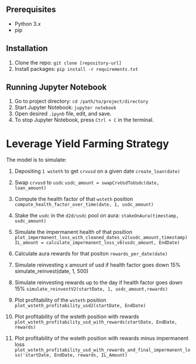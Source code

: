## Prerequisites

- Python 3.x
- pip

## Installation

1. Clone the repo: `git clone [repository-url]`
2. Install packages: `pip install -r requirements.txt`

## Running Jupyter Notebook

1. Go to project directory: `cd /path/to/project/directory`
2. Start Jupyter Notebook: `jupyter notebook`
3. Open desired `.ipynb` file, edit, and save.
4. To stop Jupyter Notebook, press `Ctrl + C` in the terminal.


# Leverage Yield Farming Strategy
 
The model is to simulate:
1. Depositing `1 wsteth` to get `crvusd` on a given date
`create_loan(date)`

2. Swap `crvusd` to `usdc` 
`usdc_amount = swapCrvUsdToUsdc(date, loan_amount)`

3. Compute the health factor of that `wsteth` position
`compute_health_factor_over_time(date, 1, usdc_amount)`

4. Stake the `usdc` in the `d2d/usdc` pool on aura: 
`stakeOnAura(timestamp, usdc_amount)`

5. Simulate the impermanent health of that position
`plot_impermanent_loss_with_cleaned_dates_v2(usdc_amount,timestamp)`
`IL_amount = calculate_impermanent_loss_v6(usdc_amount, EndDate)`

6. Calculate aura rewards for that positon 
`rewards_per_date(date)`

7. Simulate reinvesting x amount of usd if health factor goes down 15%
simulate_reinvest(date, 1, 500)

8. Simulate reinvesting rewards up to the day if health factor goes down 15%
`simulate_reinvestV2(startDate, 1, usdc_amount,rewards)`

9. Plot profitability of the `wsteth` position
`plot_wsteth_profitability_usd2(startDate, EndDate)`

10. Plot profitability of the wsteth position with rewards
`plot_wsteth_profitability_usd_with_rewards(startDate, EndDate, rewards)`

11. Plot profitability of the wsteth position with rewards minus impermanent loss
`plot_wsteth_profitability_usd_with_rewards_and_final_impermanent_loss('startDate, EndDate, rewards, IL_Amount)`
